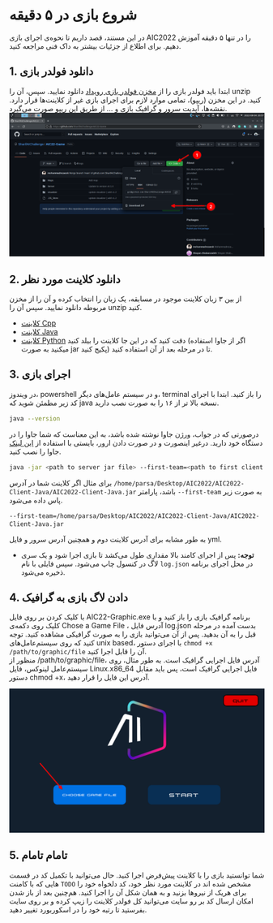 # شروع بازی در ۵ دقیقه
در این مستند، قصد داریم تا نحوه‌ی اجرای بازی 
AIC2022 
را در تنها ۵ دقیقه آموزش دهیم. برای اطلاع از جزئیات بیشتر به داک فنی مراجعه کنید. 


## 1. دانلود فولدر بازی
ابتدا باید فولدر بازی را از 
[مخزن فولدر بازی رویداد](https://github.com/SharifAIChallenge/AIC22-Game)
دانلود نمایید. سپس، آن را 
unzip 
کنید.
در این مخزن (ریپو)، تمامی موارد لازم برای اجرای بازی غیر از کلاینت‌ها قرار دارد. نقشه‌ها، آپدیت سرور و گرافیک بازی و ... از طریق این ریپو صورت می‌گیرد.
![AIC22-Game](./images/game-repo-download.png)


## 2. دانلود کلاینت مورد نظر
از بین ۳ زبان کلاینت موجود در مسابقه، یک زبان را انتخاب کرده و آن را از مخزن مربوطه دانلود نمایید. سپس آن را unzip کنید.
  * [کلاینت Cpp](https://github.com/SharifAIChallenge/AIC22-Client-Cpp)
  * [کلاینت Java](https://github.com/SharifAIChallenge/AIC22-Client-Java)
  * [کلاینت Python](https://github.com/SharifAIChallenge/AIC22-Client-Python)
دقت کنید که در این جا کلاینت را بیلد کنید (اگر از جاوا استفاده میکنید به صورت jar پکیج کنید) تا در مرحله بعد از آن استفاده کنید. 


## 3. اجرای بازی
در ویندوز، 
powershell 
و در سیستم عامل‌های دیگر، 
terminal 
را باز کنید. ابتدا با اجرای کد زیر مطمئن شوید که 
java 
نسخه بالا تر از ۱۶ 
را به صورت نصب دارید.
```bash
java --version
```
درصورتی که در جواب، ورژن جاوا نوشته شده باشد، به این معناست که شما جاوا را در دستگاه خود دارید. درغیر اینصورت و در صورت دادن ارور، بایستی با استفاده از [این لینک](https://java.com/en/download/help/download_options.html) جاوا را نصب کنید.  

```bash
java -jar <path to server jar file> --first-team=<path to first client executable file> --second-team=<path to first client executable file> <path to map.yml>
```
برای مثال اگر کلاینت شما در آدرس 
`/home/parsa/Desktop/AIC2022/AIC2022-Client-Java/AIC2022-Client-Java.jar`
باشد، پارامتر 
`--first-team`
به صورت زیر پاس داده می‌شود. 
```
--first-team=/home/parsa/Desktop/AIC2022/AIC2022-Client-Java/AIC2022-Client-Java.jar
```
به طور مشابه برای آدرس کلاینت دوم و همچنین آدرس سرور و فایل yml. 

* **توجه:** پس از اجرای کامند بالا مقداری طول می‌کشد تا بازی اجرا شود و یک سری لاگ در کنسول چاپ می‌شود. سپس فایلی با نام `log.json` در محل اجرای برنامه ذخیره می‌شود.

## 4. دادن لاگ بازی به گرافیک
با کلیک کردن بر روی فایل
AIC22-Graphic.exe
 برنامه گرافیک بازی را باز کنید و با کلیک روی دکمه‌ی 
Chose a Game File
 ، آدرس فایل log.json بدست آمده در مرحله قبل را به آن بدهید.
پس از آن می‌توانید بازی را به صورت گرافیکی مشاهده کنید.
توجه کنید که روی سیستم‌عامل‌های unix based، با اجرای دستور `chmod +x /path/to/graphic/file` آن را قابل اجرا کنید.  
منظور از /path/to/graphic/file، آدرس فایل اجرایی گرافیک است. به طور مثال، روی سیستم‌عامل لینوکس، فایل Linux.x86_64
 فایل اجرایی گرافیک است، پس باید مقابل دستور chmod +x، آدرس این فایل را قرار دهید.

![AIC21-Game](./images/graphic-chose-file.png)


## 5. تامام تامام
شما توانستید بازی را با کلاینت پیش‌فرض اجرا کنید. حال می‌توانید با تکمیل کد در قسمت هایی که با کامنت 
`TODO` مشخص شده اند
 در کلاینت مورد نظر خود، کد دلخواه خود را برای هریک از نیرو‌ها بزنید و به همان شکل آن را اجرا کنید.
هم‌چنین بعد از باز شدن امکان ارسال کد بر رو سایت می‌توانید کل فولدر کلاینت را زیپ کرده و بر روی سایت بفرستید تا رتبه خود را در اسکوربورد تغییر دهید.
